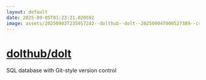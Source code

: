 ```yaml
---
layout: default
date: 2025-09-05T01:23:21.020592
image: assets/20250903T235917242--dolthub--dolt--20250904T000527389--cropped.png
---
```


# [dolthub/dolt](https://github.com/dolthub/dolt)

SQL database with Git-style version control

